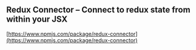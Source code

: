 ## Redux Connector – Connect to redux state from within your JSX
  
  [https://www.npmjs.com/package/redux-connector](https://www.npmjs.com/package/redux-connector)